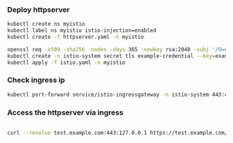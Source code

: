 ### Deploy httpserver

```sh
kubectl create ns myistio
kubectl label ns myistio istio-injection=enabled
kubectl create -f httpserver.yaml -n myistio
```

```sh
openssl req -x509 -sha256 -nodes -days 365 -newkey rsa:2048 -subj '/O=example Inc./CN=*.example.com' -keyout example.com.key -out example.com.crt
kubectl create -n istio-system secret tls example-credential --key=example.com.key --cert=example.com.crt
kubectl apply -f istio.yaml -n myistio
```

### Check ingress ip

```sh
kubectl port-forward service/istio-ingressgateway -n istio-system 443:443
```

### Access the httpserver via ingress

```sh

curl --resolve test.example.com:443:127.0.0.1 https://test.example.com/healthz -v -k
```
